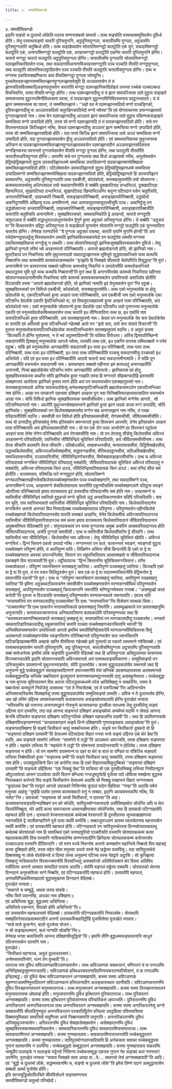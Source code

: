 ```yaml
---
title: ४. समसीसिकण्डो

---
```

४. समसीसिकण्डो  
इदानि सङ्घो च दुल्‍लभो लोकेति पदस्स वण्णनाक्‍कमो सम्पत्तो। तत्थ सङ्घोति परमत्थसम्मुतिवसेन दुविधो होति। तेसु परमत्थसङ्घो चत्तारि पुरिसयुगानि, अट्ठपुरिसपुग्गला, चत्तालीसम्पि पुग्गला, अट्ठसतम्पि पुरिसपुग्गलाति चतुब्बिधो होति। तत्थ सङ्खेपवसेन सोतापत्तिमग्गट्ठो फलट्ठोति एकं युगं, सकदामिमग्गट्ठो फलट्ठोति एकं, अनागामिमग्गट्ठो फलट्ठोति एकं, अरहत्तमग्गट्ठो फलट्ठोति एकन्ति चत्तारि पुरिसयुगानि होन्ति। चत्तारो मग्गट्ठा चत्तारो फलट्ठाति अट्ठपुरिसपुग्गला होन्ति। चत्तालीसम्पि पुग्गलाति सोतापत्तिमग्गट्ठो पठमझानिकादिवसेन पञ्‍च, तथा सकदागामिअनागामिअरहत्तमग्गट्ठापि पञ्‍च पञ्‍चाति वीसति मग्गट्ठपुग्गला, तथा फलट्ठापि सोतपत्तिफलट्ठादिवसेन पञ्‍च पञ्‍चाति वीसति फलट्ठाति चत्तालीसपुग्गला होन्ति। एत्थ च मग्गस्स एकचित्तक्खणिकत्ता कथं वीसतिमग्गट्ठा पुग्गला भवेय्युन्ति।  
वुच्‍चतेपादकज्झानसम्मसितज्झानपुग्गलज्झासयेसुपि हि अञ्‍ञतरवसेन तं तं झानसदिसवितक्‍कादिअङ्गपातुभावेन चत्तारोपि मग्गट्ठा पठमज्झानिकादिवोहारं लभन्ता पच्‍चेकं पञ्‍चपञ्‍चधा विभजियन्ति, तस्मा वीसति मग्गट्ठा होन्ति। तत्थ पठमज्झानादीसु यं यं झानं समापज्‍जित्वा ततो वुट्ठाय सङ्खारे सम्मसन्तस्स वुट्ठानगामिनीविपस्सना पवत्ता, तं पादकज्झानं वुट्ठानगामिनिविपस्सनाय पदट्ठानभावतो। यं यं झानं सम्मसन्तस्स सा पवत्ता, तं सम्मसितज्झानं। ‘‘अहो वत मे पठमज्झानसदिसो मग्गो पञ्‍चङ्गिको, दुतियज्झानादीसु वा अञ्‍ञतरसदिसो चतुरङ्गिकादिभेदो मग्गो भवेय्या’’ति एवं योगावचरस्स उप्पन्‍नज्झासयो पुग्गलज्झासयो नाम। तत्थ येन पठमज्झानादीसु अञ्‍ञतरं झानं समापज्‍जित्वा ततो वुट्ठाय पकिण्णकसङ्खारे सम्मसित्वा मग्गो उप्पादितो होति, तस्स सो मग्गो पठमज्झानादि तं तं पादकज्झानसदिसो होति। सचे पन विपस्सनापादकं किञ्‍चिझानं नत्थि, केवलं पठमज्झानादीसु अञ्‍ञतरं झानं सम्मसित्वा मग्गो उप्पादितो होति, तस्स सो सम्मसितज्झानसदिसो होति। यदा पनयं किञ्‍चि झानं समापज्‍जित्वा ततो अञ्‍ञं सम्मसित्वा मग्गो उप्पादितो होति, तदा पुग्गलज्झासयवसेन द्वीसु अञ्‍ञतरसदिसो होति। एवं समथयानिकस्स पुथुज्‍जनस्स अरियानं वा पादकज्झानसम्मसितज्झानपुग्गलज्झासयवसेन पठमज्झानादीनं अञ्‍ञतरझानसदिसस्स मग्गङ्गिकस्स पवत्तनतो पुग्गलभेदवसेन वीसति मग्गट्ठा पुग्गला होन्ति, तथा फलट्ठापि वीसतीति चत्तालीसअरियपुग्गला होन्ति। अपरम्पि सचे पन पुग्गलस्स तथा विधो अज्झासयो नत्थि, अनुलोमवसेन हेट्ठिमहेट्ठिमझानतो वुट्ठाय उपरूपरिझानधम्मे सम्मसित्वा उप्पादितमग्गो पादकज्झानमनपेक्खित्वा सम्मसितज्झानसदिसो होति। पटिलोमवसेन उपरूपरिझानतो वुट्ठाय हेट्ठिमहेट्ठिमझानधम्मे सम्मसित्वा उप्पादितमग्गो सम्मसितज्झानमनपेक्खित्वा पादकज्झानसदिसो होति, हेट्ठिमहेट्ठिमझानतो हि उपरूपरिझानं बलवतरन्ति, अट्ठसतम्पि पुरिसपुग्गलाति तत्थ एकबीजी, कोलंकोलो, सत्तक्खत्तुपरमोति तयो सोतापन्‍ना। कामरूपारूपभवेसु अधिगतफला तयो सकदागामिनोति ते सब्बेपि दुक्खपटिपदा दन्धाभिञ्‍ञं, दुक्खपटिपदा खिप्पाभिञ्‍ञं, सुखापटिपदा दन्धाभिञ्‍ञं, सुखापटिपदा खिप्पाभिञ्‍ञन्ति चतुन्‍नं पटिपदानं वसेन चतुवीसति, अन्तरापरिनिब्बायी, उपहच्‍चपरि निब्बायी, ससङ्खारपरिनिब्बायी, असङ्खारपरिनिब्बायी, उद्धंसोतो अकनिट्ठगामीति अविहासु पञ्‍च अनामिगानो, तथा अतप्पासुदस्सासुदस्सीसुपि पञ्‍च। अकनिट्ठेसु पन उद्धंसोतवज्‍जा अन्तरापरिनिब्बायी, उपहच्‍चपरिनिब्बायी, ससङ्खारपरिनिब्बायी, असङ्खारपरिब्बायीति चत्तारोति चतुवीसति अनागामिनो। सुक्खविपस्सको, समथयानिकोति द्वे अरहन्तो, चत्तारो मग्गट्ठाति चतुपञ्‍ञास ते सब्बेपि सद्धाधुरपञ्‍ञाधुरानंवसेन द्वेगुणे हुत्वा अट्ठसतं अरियपुग्गला होन्ति। ते सब्बेपि ‘‘अट्ठसतं वा’’ति वित्थारवसेन उद्दिट्ठा अरियपुग्गला ते सङ्खेपतो युगवसेन सोतापत्ति मग्गट्ठो फलट्ठोति एकं युगन्त्यादिना चत्तारोव होन्ति। तेनेवाह रतनपरित्ते ‘‘ये पुग्गला अट्ठसतं पसत्था, चत्तारि एतानि युगानि होन्ती’’ति अयं पभेदोमग्गट्ठफलट्ठेसु मिस्सकवसेन लब्भति झानिकविपस्सकपभेदो पन फलट्ठेयेव लब्भति मग्गस्स एकचित्तक्खतिकत्ता मग्गट्ठेसु न लब्भति। तत्थ सोतापत्तिफलट्ठो झानिकसुक्खविपस्सकवसेन दुविधो। तेसु झानिको पुग्गलो तस्मिं भवे अरहत्तप्पत्तो परिनिब्बायति। अप्पत्तो ब्रह्मलोकगतो होति, सो झानिको नाम। मूलटीकायं पन निकन्तिया सति पुथुज्‍जनादयो यथालद्धज्झानस्स भूमिभूते सुद्धावासवज्‍जिते यत्थ कत्थचि निब्बत्तन्ति तथा कामभवेपि कामावचरकम्मबलेन ‘‘इज्झति हि भिक्खवे सीलवतो चेतोपणिधि विसुद्धत्ता’’ति वुत्तं। अनागामिनो पन कामरागस्स सब्बसो पहीनत्ता कामभवेसु निकन्तिं न उप्पादेन्तीति कामलोकवज्‍जिते यथालद्धस्स भूमि भूते यत्थ कत्थचि निब्बत्तन्ती’ति वुत्तं तथा हि अनागामिस्सेव कामभवे निकन्तिया पहीनत्ता सोतापन्‍नसकदागामीनम्पि निकन्तिया सति कामभवे कामावचरकम्मबलेन उप्पत्तिभावो अवारितोव होतीति विञ्‍ञायति तस्मा ‘‘अप्पत्ते ब्रह्मलोकगतो होति, सो झानिको नामाति इदं येभुय्यवसेन वुत्त’’न्ति दट्ठब्बं। सुक्खविपस्सको पन तिविधो एकबीजी, कोलंकोलो, सत्तक्खत्तुपरमोति। तत्थ एको मनुस्सलोके वा होतु छदेवलोके वा, एकपटिसन्धिको हुत्वा अरहत्तं पत्वा परिनिब्बायति, अयं एकबीजी नाम एको मनुस्सलोके एका पटिसन्धि देवलोके एकाति द्वेपटिसन्धिको वा, एवं तिचतुपञ्‍चछपरमो हुत्वा अरहत्तं पत्वा परिनिब्बायति, अयं कोलंकोलो नाम। एको मनुस्सलोके सोतापन्‍नो हुत्वा देवलोके एका पटिसन्धि ततो पुनागन्त्वा मनुस्सलोके एकाति एवं मनुस्सदेवलोकमिस्सकवसेन तत्थ चत्तारि इध तीणित्यादिना तत्थ छ, इध एकोति याव सत्तपटिसन्धिको हुत्वा परिनिब्बायति, अयं सत्तक्खत्तुपरमो नाम। केवलं पन मनुस्सलोके येव सत्त देवलोकेयेव वा सत्ताति एवं अमिस्सो हुत्वा पटिसन्धिको गहेतब्बो अपरे पन ‘‘इतो सत्त, ततो सत्त संसारे विचरन्ती’’ति वुत्तत्ता मनुस्सलोकसत्तपटिसन्धिदेवलोक सत्तपटिसन्धिवसेन सत्तक्खत्तुपरमं वदन्ति। तं अयुत्तं कस्मा ‘‘किञ्‍चापि ते होन्ति भुसंपमत्ता, न ते भवं अट्ठममादियन्ती’’ति पाळिया विरोधत्ता। अपिच द्विभवपरिच्छिन्‍नो सकदागामीपि द्विक्खत्तुं मनुस्सलोकं आगतो भवेय्य, तस्सपि तत्थ एकं, इध एकन्ति वारस्स लब्भितब्बतो न पनेवं दट्ठब्बं। सकिं इमं मनुस्सलोकं आगच्छतीति सकदागामी इध पत्वा इध परिनिब्बायी, तत्थ पत्वा तत्थ परिनिब्बायी, तत्थ पत्वा इध परिनिब्बायी, इध पत्वा तत्थ परिनिब्बायीति पञ्‍चसु सकदागामीसु पञ्‍चमको इध अधिप्पेतो। यदि एवं इध पत्वा इध परिनिब्बायीति आदयो चत्तारो कथं सकदागामीनामाति। ते सकिं पुन आगच्छतीति वचनत्थेन सकदागामी नाम। कामतण्हाय सब्बसो पहीनत्ता इमं कामधातुं अनागच्छतीति अनागामी, निच्‍चं ब्रह्मलोकेयेव पटिसन्धि वसेन आगच्छतीति अधिप्पायो। झानिकस्स एवं होतु, सुक्खविपस्सकस्स कथन्ति सोपि झानिकोव हुत्वा गच्छति तस्स हि मग्गन्तरे सीहब्यग्घादीहि हतस्सापि लक्खणत्तयं आरोपेत्वा झानिको हुत्वाव मरणं होति अयं पन रूपारूपभवेन एकक्खत्तुपरमो नाम। सत्तक्खत्तुपरमादयो अरिया रूपारूपलोकेसु अनेकक्खत्तुपटिसन्धिकापि ब्रह्मलोकसामञ्‍ञेन एकपटिसन्धिका नाम होन्ति। अरहा पन पापकरणे रहाभावा दक्खिणं अरहत्ता पुन भवा भिनिब्बत्तियारहाभावात्यादिना वचनत्थेन अरहा नाम। सोपि तिविधो झानिक सुक्खविपस्सक समसीसीवसेन। तत्थ झानिको मग्गेनेव आगतो , सो पटिसम्भिदाप्पत्तो नाम। अपरोपि पुथुज्‍जनसेक्खसन्ताने झानिको हुत्वा झानं पादकं कत्वा मग्गं उप्पादेति, सोपि झानिकोव। सुक्खविपस्सको पन किलेसक्खयमत्तमेव मग्गेन सह अनागतझानं नाम नत्थि, तं पच्छा परिहायतीतिपि वदन्ति। समसीसी पन तिविधो होति इरियापथसमसीसी, रोगसमसीसी, जीवितसमसीसीति। तत्थ यो ठानादीसु इरियापथेसु येनेव इरियपथेन समन्‍नागतो हुत्वा विपस्सनं आरभति, तेनेव इरियापथेन अरहत्तं पत्वा परिनिब्बायति अयं इरियापथसमसीसी नाम। यो पन एकं रोगं पत्वा अन्तोरोगे एव विपस्सनं पट्ठपेत्वा अरहत्तं पत्वा तेनेव रोगेन परिनिब्बायति अयं रोगसमसीसि नाम। यो पन तेरससु सीसेसु किलेससीसं अविज्‍जं अरहत्तमग्गो परियादियति, पवत्तिसीसं जीवितिन्द्रियं चुतिचित्तं परियादियति, अयं जीवितसमसीसीनाम। तत्थ तेरस सीसानि कतमानि तेरस सीसानि। पलिबोधसीसं, तण्हाबन्धनसीसं, मानपरामाससीसं, दिट्ठिविक्खेपसीसं, उद्धच्‍चकिलेससीसं, अविज्‍जाअधिमोक्खसीसं, सद्धापग्गहसीसं, वीरियउपट्ठानसीसं, सतिअविक्खेपसीसं, समाधिदस्सनसीसं, पञ्‍ञापवत्तिसीसं, जीवितिन्द्रियगोचरसीसं, विमोक्खसङ्खारसीसन्ति। एत्थ च अविज्‍जा परियादायकं मग्गचित्तं जीवितिन्द्रियं परियादातुं सक्‍कोति, जीवितपरियादायकं चुतिचित्तं अविज्‍जं परियादातुं न सक्‍कोति, अविज्‍जा परियादायकं चित्तं अञ्‍ञं, जीवितिन्द्रियपरियादायकं चित्तं अञ्‍ञं। कथं पनिदं सीसं समं होतीति। वारसमताय, यस्मिञ्हि वारे मग्गवुट्ठानं होति, सोतापत्तिमग्गे मग्गफलनिब्बानपहीनसेसकिलेसपच्‍चवेक्खणावसेन पञ्‍च पच्‍चवेक्खणानि, तथा सकदामिमग्गे पञ्‍च, अनागामिमग्गे पञ्‍च, अरहत्तमग्गे सेसकिलेसाभावा चत्तारीति एकूनवीसतिमे पच्‍चवेक्खणञाणे पतिट्ठाय भवङ्गं ओतरित्वा परिनिब्बायतो इमाय वारसमताय इदं उभयसीस परियादानम्पि समं होति नाम। अरहत्तमग्गे च पवत्तिसीसं जीवितिन्द्रियं पवत्तितो वुट्ठहन्तो मग्गो चुतितो उद्धं अप्पवत्तिकरणवसेन यदिपि परियादियति। याव पन चुति, ताव पवत्तिसभावतो पवत्तिसीसं जीवितिन्द्रियं चुतिचित्तं परियादियति नाम। किलेसपरियादानेन मग्गचित्तेन अत्तनो अनन्तरं विय निप्फादेतब्बा पच्‍चवेक्खणवाराव परिपुण्णा। परिपुण्णवसेन पहीनकिलेसे पच्‍चवेक्खणतो किलेसपरियादानस्सेव वाराति वत्तब्बतं अरहन्ति, तेनेव किलेससीसं अविज्‍जापरियादानञ्‍च पवत्तिसीसं जीवितिन्द्रियपरियादानञ्‍च समं कत्वा इमाय वारसमताय किलेसपरियादानं जीवितपरियादानानं अपुब्बचरिमता वेदितब्बाति वुत्तं। संयुत्तठकथायं पन यस्स पुग्गलस्स अपुब्बं अचरिमं आसवपरियादानञ्‍च होति जीवितपरियादानञ्‍च, अयंति पुग्गलो समसीसी। एत्थ च पवत्तिसीसं किलेससीसन्ति द्वे सीसानि। तत्थ पवत्तिसीसं नाम जीवितिन्द्रियं। किलेससीसं नाम अविज्‍जा। तेसु जीवितिन्द्रियं चुतिचित्तं खेपेति। अविज्‍जं मग्गचित्तं। द्विन्‍नं चित्तानं एकतो उप्पादो नत्थि। मग्गानन्तरं पन फलं, फलानन्तरं भवङ्गं, भवङ्गतो वुट्ठाय पच्‍चवेक्खणं परिपुण्णं होति, तं अपरिपुण्णं वाति। तिखिणेन असिना सीसे छिन्दन्तेपि हि एको वा द्वे वा पच्‍चवेक्खणवारा अवस्सं उप्पज्‍जन्तियेव, चित्तानं पन लहुपरिवत्तिताय आसवक्खयो च जीवितपरियादानञ्‍च एकक्खणे विय सञ्‍जायती’ति वुत्तं। तट्टीकायञ्‍च ‘‘द्विन्‍नं चित्तानन्ति चुतिचित्तमग्गचित्तानं। तन्ति पच्‍चयवेकल्‍लं। परिपुण्णं जवनचित्तानं सत्तक्खत्तुं पवत्तिया। अपरिपुण्णं पञ्‍चक्खत्तुं पवत्तिया। किञ्‍चापि एको वा द्वे वा ति वुत्तं, तं पन वचन सिलिट्ठवसेन वुत्तं। याव एकं वा द्वे वा तदारम्मणचित्तानीति हेट्ठिमन्तेन द्वे पवत्तन्तीति वदन्ती’’ति वुत्तं। एत्थ च ‘‘परिपुण्णं जवनचित्तानं सत्तक्खत्तुं पवत्तिया, अपरिपुण्णं पञ्छक्खत्तुं पवत्तिया’’ति इमिना अट्ठकथाटीकावचनेन समसीसीनं पच्‍चवेक्खणावसेन मरणासन्‍नवीथियं परिपुण्णवसेन सत्तक्खत्तुं, अपरिपुण्णवसेन पञ्‍चक्खत्तुं क्रियजवनानि जवन्तीति सन्‍निट्ठानमेत्थाव गन्तब्बं। ‘‘असम्मूळ्हो कालं करोती’’ति वुत्तत्ता च विञ्‍ञायति सत्तक्खत्तुं परिपुण्णवसेन मरणासन्‍नकाले जवनपवत्ति। एवञ्‍च सति ‘‘मन्दप्पवत्तियं पन मरणकालादीसु पञ्‍चवारमेवा’’ति एत्थ ‘‘मन्दप्पवत्तिय’’न्ति विसेसनं सात्थकं सिया। ‘‘पञ्‍चवारमेवा’’ति एत्थ एवकारेन मन्दप्पवत्तिकाले छसत्तक्खत्तुं निवत्तेति। असम्मूळ्हकाले पन छसत्तक्खत्तुम्पि अनुजानाति। कामावचरजवनानञ्‍च अनियतपरिमाणा बलवकालेपि परिसम्पुण्णभावा तथा हि ‘‘कामावचरजवनानिबलवकाले सत्तक्खत्तुं छक्खत्तुं वा, मन्दप्पवत्तियं पन मरणकालादीसु पञ्‍चवारमेव। भगवतो यमकपाटिहारियकालादीसु लहुकप्पवत्तियं चत्तारि पञ्‍चवा पच्‍चवेक्खणजवनचित्तानि भवन्ती’’ति अनियमितप्पमाणवसेन उप्पत्तिभावो आगतो इमस्मिं समसीसिनिद्देसवारेपि मरणासन्‍नवीथिचित्तस्स विसुं अलब्भनतो पच्‍चवेक्खणन्तेयेव भवङ्गचित्तेन परिनिब्बानतो परिपुण्णवसेन सत्त जवनचित्तानि पाटिकङ्खितब्बानीति अम्हाकं खन्ति वीमंसित्वा गहेतब्बो इतो युत्ततरो वा पकारो लब्भमानो गवेसितब्बो। एवं परमत्थसङ्घवसेन चत्तारि पुरिसयुगानि, अट्ठ पुरिसपुग्गला, चत्तालीसम्पिपुग्गला अट्ठसतम्पि पुरिसपुग्गलाति सब्बं समोधानेत्वा इमस्मिं लोके सङ्घोपि दुल्‍लभोति वेदितब्बो तथा हि अरियपुग्गला अतिदुल्‍लभाव सासनस्स विज्‍जमानकालेपि इदानि सोतापन्‍नस्सापि अविज्‍जमानतो अयं परमत्थसङ्घविचारणा। सम्मुतिसङ्घो पन ञत्तिचतुत्थेन उपसम्पन्‍नो पुथुज्‍जनसङ्घोव, सोपि दुल्‍लभोयेव। कस्मा बुद्धुप्पादकालेयेव लब्भनतो तथा हि अनुप्पन्‍ने बुद्धे पच्‍चेकबुद्धानं सतसहस्सादिगणने उप्पज्‍जमानेपि तेसं सन्तिके उपसम्पदाभावस्स अलब्भमानतो पच्‍चेकबुद्धानञ्हि सन्तिके पब्बजितानं कुलपुत्तानं सरणगमनकम्मट्ठानस्सापि दातुं असक्‍कुणेय्यत्ता। पच्‍चेकबुद्धा च नाम मूगस्स सुपिनदस्सनं विय अत्तना पटिलद्धसच्‍चधम्मे परेसं आचिक्खितुं न सक्‍कोन्ति, तस्मा ते पब्बाजेत्वा कम्मट्ठाने नियोजेतुं असमत्था ‘‘एवं ते निवासेतब्बं, एवं ते पारुपितब्ब’’न्ति आदिनानयेन अभिसमाचारिकमेव सिक्खापेसुं तस्मा बुद्धुप्पादकालेयेव सम्मुतिसङ्घो लब्भति। अपिच न ते दुल्‍लभायेव होन्ति, अथ खो तस्मिं उद्दिस्स अप्पमत्तकस्सापि कताकारस्स असङ्ख्येय्यफलापि होन्ति वुत्तञ्हेतं भगवता ‘‘भविस्सन्ति खो पनानन्द अनागतमद्धानं गोत्रभुनो कासावकण्ठा दुस्सीला पापधम्मा तेसु दुस्सीलेसु सङ्घं उद्दिस्स दानं दस्सन्ति, तदा पाहं आनन्द सङ्घगतं दक्खिणं असङ्ख्येय्यं अप्पमेय्यं वदामि न त्वेवाहं आनन्द केनचि परियायेन सङ्घगता दक्खिणा पाटिपुग्गलिकं दक्खिणं महप्फलन्ति वदामी’’ति। तथा हि उपरिपण्णासके दक्खिणविभङ्गवण्णनायं ‘‘कासावकण्ठानं सङ्घे दिन्‍ने दक्खिणापि गुणासङ्ख्याय असङ्ख्येय्या’’ति वुत्तं। सङ्घगतदक्खिणा हि सङ्घे चित्तीकारं कातुं सक्‍कोन्तस्स होति। सङ्घे पन चित्तीकारो दुक्‍करो यो हि ‘‘सङ्घगतं दक्खिणं दस्सामी’’ति देय्यधम्मं पटियादेत्वा विहारं गन्त्वा भन्ते सङ्घं उद्दिस्स एकं थेरं देथा’ति वदति, अथ सङ्घतो सामणेरं लभित्वा ‘‘सामणेरो मे लद्धो’’ति अञ्‍ञथत्तं आपज्‍जति, तस्स दक्खिणा सङ्घगता न होति। महाथेरं लभित्वा पि ‘‘महाथेरो मे लद्धो’’ति सोमनस्सं उप्पादेन्तस्सापि न होतियेव। तस्स दक्खिणा सङ्घगता न होति। यो पन सामणेरं उपसम्पन्‍नं वा दहरं वा थेरं वा बालं वा पण्डितं वा यंकिञ्‍चि सङ्घतो लभित्वा निब्बेमतिको हुत्वा ‘‘सङ्घस्स दम्मी’’ति सङ्घे चित्तीकारं कातुं सक्‍कोति, तस्स दक्खिणा सङ्घगता नाम होति। परसमुद्दवासिनो किर एवं करोन्ति तत्थ हि एको विहारस्सामिकुटुम्बिको ‘‘सङ्घगतं दक्खिणं दस्सामी’’ति सङ्घतो उद्दिसित्वा ‘‘एकं भिक्खुं देथा’’ति याचित्वा सो एकं दुस्सीलभिक्खुं लभित्वा निसीदनट्ठानं ओपुञ्‍जापेत्वा आसनं पञ्‍ञपेत्वा उपरि वितानं बन्धित्वा गन्धधूमपुप्फेहि पूजेत्वा पादे धोवित्वा मक्खेत्वा बुद्धस्स निपच्‍चकारं करोन्तो विय सङ्घे चित्तीकारेन देय्यधम्मं अदासि सो भिक्खु पच्छाभत्तं विहारं जग्गनत्थाय ‘‘कुदालकं देथा’’ति घरद्वारं आगतो उपासको निसिन्‍नोव कुदालं पादेन खिपित्वा ‘‘गण्हा’’ति अदासि तमेनं मनुस्सा आहंसु ‘‘तुम्हेहि पातोव एतस्स कतसक्‍कारो वत्तुं न सक्‍का, इदानि अपचयमत्तकम्पि नत्थि, किं नामेत’’न्ति। उपासको ‘‘सङ्घस्स सो अय्यो चित्तीकारो, न एतस्सा’’ति आह। कासावकण्ठसङ्घदिन्‍नदक्खिणं पन को सोधेति, सारिपुत्तमोग्गलानादयो असीतिमहाथेरा सोधेन्ति अपि च थेरा चिरपरिनिब्बुता, थेरे आदिं कत्वा यावज्‍जतना धरमानखीणासवा सोधेन्तियेव, तथा हि दायकतो पटिग्गाहतोपि महप्फलं होति दानं। दायकतो वेस्सन्तरजातकं कथेतब्बं वेस्सन्तरो हि दुस्सीलस्स जूजकाब्राह्मणस्स नयनसदिसे द्वे जालीकण्हाजिने पुत्ते दत्वा पथविं कम्पेसि। सब्बञ्‍ञुतञ्‍ञाणं आरब्भ पवत्तचेतनाय महन्तभावेन पथविं कम्पेसि। एवं दायकतोपि महप्फलं होति। पटिग्गाहकतो पन सारिपुत्तत्थेरस्स दिन्‍नचोरघातकवत्थु कथेतब्बं चोरघातको नाम हि सावत्थियं एको जनपदपुरिसो पञ्‍चवीसति वस्सानि चोरघातककम्मं कत्वा महल्‍लककालेपि तिंस वस्सानि नासिकवातेनेव कण्णनासादीनि छिन्दित्वा चोरघातककम्मं करोन्तस्सेव पञ्‍चपञ्‍ञास वस्सानि वीतिवत्तानि। सो मरण मञ्‍चे निपन्‍नोव अत्तनो कम्मबलेन महानिरये निब्बत्तो विय महासद्दं कत्वा दुक्खितो होति, तस्स सद्देन भीता मनुस्सा उभतो पस्से गेहं छड्डेत्वा पलायिंसु। तदा सारिपुत्तत्थेरो दिब्बचक्खु ना लोकं वोलोकेन्तो तं दिस्वा तस्स अनुकम्पं पटिच्‍च तस्स गेहद्वारे अट्ठासि। सो कुज्झित्वा तिक्खत्तुं नासिकवातेन विस्सज्‍जमानोपि विस्सज्‍जितुं असक्‍कोन्तो अतिविरोचमानं थेरं दिस्वा अतिविय पसीदित्वा अत्तनो अत्थाय सम्पादितं पायासं अदासि। थेरोपि मङ्गलं वड्ढेत्वा पक्‍कमि। चोरघातको थेरस्स दिन्‍नदानं अनुस्सरित्वा सग्गे निब्बत्ति, एवं पटिग्गाहकतोपि महप्फलं होति। उभयतोपि महप्फलं, अनाथपिण्डिकविसाखादयो बुद्धप्पमुखस्स दिन्‍नदानं वेदितब्बं।  
वुत्तञ्हेतं भगवता।  
‘‘तथागते च सम्बुद्धे, अथवा तस्स सावके।  
नत्थि चित्ते पसन्‍नम्हि, अप्पका नाम दक्खिणा॥  
एवं अचिन्तिया बुद्धा, बुद्धधम्मा अचिन्तिया।  
अचिन्तिये पसन्‍नानं, विपाको होति अचिन्तियो’’ति॥  
एवं उभयवसेन महप्फलभावो वेदितब्बो। दायकतोपि पटिग्गाहकतोपि निप्फलमेव। सेय्यथापि मक्खलिगोसालछसत्थारादीनं अत्तनो उपासकमिच्छादिट्ठीहि पूजाविसेसा वुत्तञ्हेतं भगवता।  
‘‘मासे मासे कुसग्गेन, बालो भुञ्‍जेय्य भोजनं।  
न सो सङ्खतधम्मानं, कलं नाग्घति सोळसि’’न्ति॥  
तेनेवाह भगवा चत्तारिमानि आनन्द दक्खिणविसुद्धियो’’ति। इमानि तीणि बुद्धधम्मसङ्घरतनानि साधूनं रतिजननत्थेन रतनानि नाम।  
वुत्तञ्हेतं।  
‘‘चित्तीकतं महग्घञ्‍च, अतुलं दुल्‍लभदस्सनं।  
अनोमसत्तपरिभोगं, रतनं तेन वुच्‍चती’’ति॥  
रतनञ्‍च नाम दुविधं सविञ्‍ञाणकाविञ्‍ञाणकवसेन। तत्थ अविञ्‍ञाणकं चक्‍करतनं, मणिरतनं यं वा पनञ्‍ञम्पि अनिन्द्रियबद्धसुवण्णरजतादि। सविञ्‍ञाणकं हत्थिअस्सरतनादिपरिणायकरतनपरियोसानं, यं वा पनञ्‍ञम्पि इन्द्रियबद्धं। एवं दुविधे चेत्थ सविञ्‍ञाणकरतनं अग्गमक्खायति, कस्मा यस्मा अविञ्‍ञाणकं सुवण्णरजतमणिमुत्तादिरतनं सविञ्‍ञाणकानं हत्तिरतनादीनं अलङ्कारत्थाय उपनीयति। सविञ्‍ञाणकरतनम्पि दुविधं तिरच्छानगतरतनं मनुस्सरतनञ्‍च। तत्थ मनुस्सरतनं अग्गमक्खायति। कस्मा यस्मा तिरच्छानगतरतनं मनुस्सरतनस्स ओपवय्हं होति। मनुस्सरतनम्पि दुविधं इत्थिरतनं पुरिसरतनञ्‍च। तत्थ पुरिसरतनं अग्गमक्खायति। कस्मा यस्मा इत्थिरतनं पुरिसरतनस्स परिचारिकत्तं आपज्‍जति। पुरिसरतनम्पि दुविधं अगारिकरतनं अनगारिकरतनञ्‍च तत्थ अनगारिकरतनं अग्गमक्खायति। कस्मा यस्मा अगारिकरतनेसु अग्गो चक्‍कवत्तीपि सीलादिगुणयुत्तं अनगारिकरतनं पञ्‍चपतिट्ठितेन वन्दित्वा उपट्ठहित्वा पयिरुपासित्वा दिब्बमानुस्सिका सम्पत्तियो पापुणित्वा अन्ते निब्बानसम्पत्तिं पापुणाति। अनगारिकरतनम्पि दुविधं अरियपुथुज्‍जनवसेन। अरियरतनम्पि दुविधं सेक्खासेक्खवसेन। असेक्खरतनम्पि दुविधं सुक्खविपस्सकसमथयानिकवसेन। समथयानिकरतनम्पि दुविधं सावकपारमिप्पत्तमपत्तञ्‍च। तत्थ सावकपारमिप्पत्तं अग्गमक्खायति। कस्मा गुणमहत्तताय। सावकपारमिप्पत्तरतनतोपि पच्‍चेकबुद्धरतनं अग्गमक्खायति। कस्मा गुणमहत्तताय। सारिपुत्तमोग्गलानसदिसापि हि अनेकसता सावका पच्‍चेकबुद्धस्स गुणानं सतभागम्पि न उपनेन्ति। पच्‍चेकबुद्धतो सम्बुद्धरतनं अग्गमक्खायति। कस्मा गुणमहत्तताय सकलम्पि जम्बुदीपं पल्‍लङ्के न पल्‍लङ्कं घट्टेन्तो निसिन्‍ना पच्‍चेकसम्बुद्धा एकस्स गुणानं नेव सङ्ख्यं कलं गणनभागं उपनेन्ति, वुत्तञ्हेतं भगवता ‘‘यावता भिक्खवे सत्ता अपदा वा…पे॰… तथागतो तेसं अग्गमक्खायती’’ति आदि। एवं ‘‘बुद्धो च दुल्‍लभो लोके, सद्धम्मसवनम्पि च, सङ्घो च दुल्‍लभो लोके’’ति इमेसं तिण्णं पदानं अत्थुद्धारवसेन सब्बसो अत्थो वुत्तोयेव होति।  
इति सागरबुद्धित्थेरविरचिते सीमविसोधने सङ्घवण्णनाय  
समसीसिकण्डो चतुत्थो परिच्छेदो।  